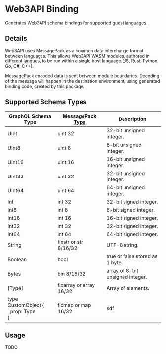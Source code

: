 # Web3API Binding

Generates Web3API schema bindings for supported guest languages.

## Details

Web3API uses MessagePack as a common data interchange format between languages. This allows Web3API WASM modules, authored in different langues, to be run within a single host language (JS, Rust, Python, Go, C#, C++).

MessagePack encoded data is sent between module boundaries. Decoding of the message will happen in the destination environment, using generated binding code, created by this package.

## Supported Schema Types

| GraphQL Schema Type | [MessagePack Type](https://github.com/msgpack/msgpack/blob/master/spec.md#formats) | Description |
| - | - | - |
| UInt | uint 32 | 32-bit unsigned integer. |
| UInt8 | uint 8 | 8-bit unsigned integer. |
| UInt16 | uint 16 | 16-bit unsigned integer. |
| UInt32 | uint 32 | 32-bit unsigned integer. |
| UInt64 | uint 64 | 64-bit unsigned integer. |
| Int | int 32 | 32-bit signed integer. |
| Int8 | int 8 | 8-bit signed integer. |
| Int16 | int 16 | 16-bit signed integer. |
| Int32 | int 32 | 32-bit signed integer. |
| Int64 | int 64 | 64-bit signed integer. |
| String | fixstr or str 8/16/32 | UTF-8 string. |
| Boolean | bool | true or false stored as 1 byte. |
| Bytes | bin 8/16/32 | array of 8-bit unsigned integer. |
| [Type] | fixarray or array 16/32 | Array of elements. |
| type CustomObject {<br/>&nbsp;&nbsp;prop: Type<br/>} | fixmap or map 16/32 | sdf |

## Usage

TODO
